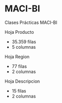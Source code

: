 # MACI-BI
Clases Prácticas MACI-BI

Hoja Producto
- 35.359 filas
- 5 columnas

Hoja Region
- 77 filas
- 2 columnas

Hoja Descripcion
- 15 filas
- 2 columnas




